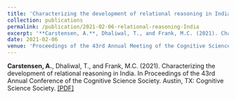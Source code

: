 ```yaml
---
title: 'Characterizing the development of relational reasoning in India'
collection: publications
permalink: /publication/2021-02-06-relational-reasoning-India
excerpt: '**Carstensen, A.**, Dhaliwal, T., and Frank, M.C. (2021). Characterizing the development of relational reasoning in India. In Proceedings of the 43rd Annual Conference of the Cognitive Science Society. Austin, TX: Cognitive Science Society. [[PDF]](http://abcarstensen.github.io/files/CarstensenDhaliwalFrank2021_IndiaRMTS.pdf)'
date: 2021-02-06
venue: 'Proceedings of the 43rd Annual Meeting of the Cognitive Science Society'
---
```

**Carstensen, A.**, Dhaliwal, T., and Frank, M.C. (2021). Characterizing the development of relational reasoning in India. In Proceedings of the 43rd Annual Conference of the Cognitive Science Society. Austin, TX: Cognitive Science Society. [[PDF]](http://abcarstensen.github.io/files/CarstensenDhaliwalFrank2021_IndiaRMTS.pdf)